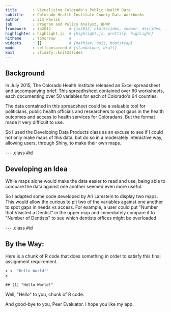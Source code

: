 ```yaml
---
title       : Vizualizing Colorado's Public Health Data
subtitle    : Colorado Health Institute County Data Workbooks
author      : Jim Pavlik
job         : Program and Policy Analyst, BHWP
framework   : io2012        # {io2012, html5slides, shower, dzslides, ...}
highlighter : highlight.js  # {highlight.js, prettify, highlight}
hitheme     : tomorrow      # 
widgets     : []            # {mathjax, quiz, bootstrap}
mode        : selfcontained # {standalone, draft}
knit        : slidify::knit2slides
---
```


## Background

In July 2015, The Colorado Health  Institute released an Excel spreadsheet and accompanying brief. This spreadhsheet contained over 60 worksheets, each documenting over 50 variables for each of Colorado's 64 counties. 

The data contained in this spreadsheet could be a valuable tool for politicians, public health officials and researchers to spot gaps in the health outcomes and access to health services for Coloradans. But the format made it very difficult to use.

So I used the Developing Data Products class as an excuse to see if I could not only make maps of this data, but do so in a moderately interactive way, allowing users, through Shiny, to make their own maps.

--- .class #id 

## Developing an Idea

While maps alone would make the data easier to read and use, being able to compare the data against one another seemed even more useful.

So I adapted some code developed by Ari Lamstein to display two maps. This would allow the curious to pit two of the variables against one another to spot gaps in needs vs access. For example, a user could put "Number that Visisted a Dentist" in the upper map and immediately compare it to "Number of Dentists" to see which dentists offices might be overloaded.

--- .class #id 


## By the Way:

Here is a chunk of R code that does something in order to satisfy this final assignment requirement.


```r
x <- "Hello World!"
x
```

```
## [1] "Hello World!"
```

Well, "Hello" to you, chunk of R code. 

And good-bye to you, Peer Evaluator. I hope you like my app.


